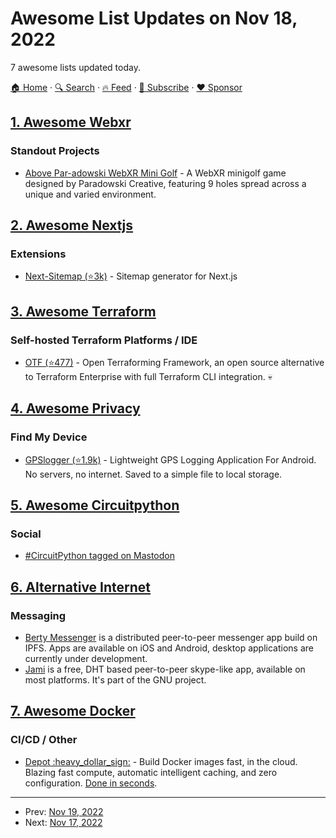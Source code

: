 # Awesome List Updates on Nov 18, 2022

7 awesome lists updated today.

[🏠 Home](/README.md) · [🔍 Search](https://www.trackawesomelist.com/search/) · [🔥 Feed](https://www.trackawesomelist.com/rss.xml) · [📮 Subscribe](https://trackawesomelist.us17.list-manage.com/subscribe?u=d2f0117aa829c83a63ec63c2f&id=36a103854c) · [❤️  Sponsor](https://github.com/sponsors/theowenyoung)



## [1. Awesome Webxr](/content/msub2/awesome-webxr/README.md)

### Standout Projects

*   [Above Par-adowski WebXR Mini Golf](https://aboveparadowski.com/) - A WebXR minigolf game designed by Paradowski Creative, featuring 9 holes spread across a unique and varied environment.

## [2. Awesome Nextjs](/content/unicodeveloper/awesome-nextjs/README.md)

### Extensions

*   [Next-Sitemap (⭐3k)](https://github.com/iamvishnusankar/next-sitemap) - Sitemap generator for Next.js

## [3. Awesome Terraform](/content/shuaibiyy/awesome-terraform/README.md)

### Self-hosted Terraform Platforms / IDE

*   [OTF (⭐477)](https://github.com/leg100/otf) - Open Terraforming Framework, an open source alternative to Terraform Enterprise with full Terraform CLI integration. :skull:

## [4. Awesome Privacy](/content/pluja/awesome-privacy/README.md)

### Find My Device

*   [GPSlogger (⭐1.9k)](https://github.com/mendhak/gpslogger) - Lightweight GPS Logging Application For Android. No servers, no internet. Saved to a simple file to local storage.

## [5. Awesome Circuitpython](/content/adafruit/awesome-circuitpython/README.md)

### Social

*   [#CircuitPython tagged on Mastodon](https://mastodon.social/tags/circuitpython)

## [6. Alternative Internet](/content/redecentralize/alternative-internet/README.md)

### Messaging

*   [Berty Messenger](https://berty.tech/) is a distributed peer-to-peer messenger app build on IPFS. Apps are available on iOS and Android, desktop applications are currently under development.
*   [Jami](https://jami.net/) is a free, DHT based peer-to-peer skype-like app, available on most platforms. It's part of the GNU project.

## [7. Awesome Docker](/content/veggiemonk/awesome-docker/README.md)

### CI/CD / Other

*   [Depot :heavy\_dollar\_sign:](https://depot.dev) - Build Docker images fast, in the cloud. Blazing fast compute, automatic intelligent caching, and zero configuration. [Done in seconds](https://depot.dev/#benchmarks).

---

- Prev: [Nov 19, 2022](/content/2022/11/19/README.md)
- Next: [Nov 17, 2022](/content/2022/11/17/README.md)